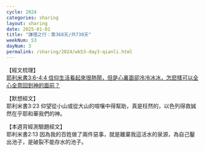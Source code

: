 ```yaml
---
cycle: 2024
categories: sharing
layout: sharing
date: 2025-01-01
title: "謙理之行：第368天/共730天"
weekNum: 53
dayNum: 3
permalink: /sharing/2024/wk53-day3-qianli.html
---
```


【經文梳理】  
<a href="https://youtu.be/TJ0wv5ayBKM" target="_blank">耶利米書3:6-4:4 信仰生活看起來很熱鬧，但是心裏面卻冷冷冰冰，怎麽樣可以全心全意回到神的面前？</a>

【默想經文】  
耶利米書3:23 仰望從小山或從大山的喧嚷中得幫助，真是枉然的，以色列得救誠然在乎耶和華我們的神。

【本週背經測驗題經文】  
耶利米書2:13 因為我的百姓做了兩件惡事，就是離棄我這活水的泉源，為自己鑿出池子，是破裂不能存水的池子。
